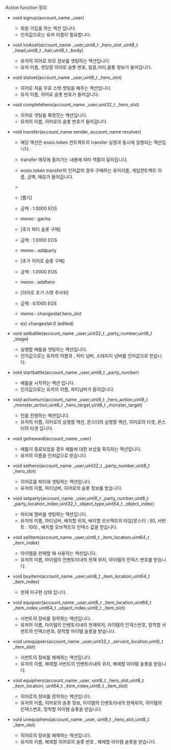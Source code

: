 
Action function 정리

* void signup(account_name _user)
    - 회원 가입을 하는 액션 입니다.
    - 인자값으로는 유저 이름이 필요합니다.


* void lookset(account_name _user,uint8_t _hero_slot ,uint8_t _head,uint8_t _hair,uint8_t _body)
    - 유저의 히어로 외모 정보를 셋팅하는 액션입니다.
    - 유저 이름, 셋팅할 히어로 슬롯 번호, 얼굴,머리,몸통 정보가 들어갑니다.

* void statset(account_name _user,uint8_t _hero_slot)
    - 히어로 처음 무료 스탯 셋팅을 해주는 액션입니다.
    - 유저 이름, 히어로 슬롯 번호가 들어갑니다.

* void completehero(account_name _user,uint32_t _hero_slot)
    - 히어로 셋팅을 확정짓는 액션입니다.
    - 유저의 이름, 히어로의 슬롯 번호가 들어갑니다.

* void transfer(account_name sender, account_name receiver)
    - 해당 액션은 eosio.token 컨트랙트의 transfer 실행과 동시에 실행되는 액션입니다.
    - transfer 메모에 들어가는 내용에 따라 역활이 갈라집니다.
    - eosio.token transfer의 인자값의 경우 구매하는 유저이름, 게임컨트랙트 이름, 금액, 메모가 들어갑니다.
    - 
    - [뽑기]
    - 금액     : 1.0000  EOS
    - memo : gacha   

    - [추가 파티 슬롯 구매]
    - 금액     : 1.0000  EOS
    - memo : addparty

    - [추가 히어로 슬롯 구매]
    - 금액     : 1.0000  EOS
    - memo : addhero

    - [히어로 초기 스탯 주사위]
    - 금액     : 0.1000  EOS
    - memo : changestat:hero_slot
    - ex) changestat:0 (edited)




* void setbattle(account_name _user,uint32_t _party_number,uint8_t _stage)
    - 실행할 배틀을 셋팅하는 액션입니다.
    - 인자값으로는 유저의 이름과 , 파티 넘버, 스테이지 넘버를 인자값으로 받습니다.

* void startbattle(account_name _user,uint8_t _party_number)
    - 배틀을 시작하는 액션 입니다.
    - 인자값으로는 유저의 이름, 파티넘버가 들어갑니다.

* void activeturn(account_name _user,uint8_t _hero_action,uint8_t _monster_action,uint8_t _hero_target,uint8_t _monster_target)
    - 턴을 진행하는 액션입니다.
    - 유저의 이름, 히어로의 실행할 액션, 몬스터의 실행할 액션, 히어로의 타겟, 몬스터의 타겟 입니다.

* void getreward(account_name _user)
    - 배틀이 종료되었을 경우 배틀에 대한 보상을 획득하는 액션입니다.
    - 유저의 이름을 인자값으로 받습니다.

* void sethero(account_name _user,uint32_t _party_number,uint8_t _hero_slot)
    - 히어로를 파티에 셋팅하는 액션입니다.
    - 유저의 이름, 파티넘버, 히어로의 슬롯 정보를 받습니다.

* void setparty(account_name _user,uint8_t _party_number,uint8_t _party_location_index,uint32_t _object_type,uint64_t _object_index)
    - 파티에 멤버를 셋팅하는 액션입니다.
    - 유저의 이름, 파티넘버, 배치할 위치, 배치할 오브젝트의 타입[몬스터 : 50, 서번트 : 100] , 배치할 오브젝트의 인덱스 값을 받습니다.



* void sellitem(account_name _user,uint8_t _item_location,uint64_t _item_index)
    - 아이템을 판매할 때 사용하는 액션입니다.
    - 유저의 이름, 아이템의 인벤토리내의 현재 위치, 아이템의 인덱스 번호를 받습니다.

* void buyitem(account_name _user,uint8_t _item_location,uint64_t _item_index)
    - 현재 미구현 상태 입니다.

* void equipser(account_name _user,uint8_t _item_location,uint64_t _item_index,uint64_t _object_index,uint8_t _item_slot)
    - 서번트의 장비를 장착하는 액션입니다.
    - 유저의 이름, 아이템의 인벤토리내의 현재위치, 아이템의 인덱스번호, 장착할 서번트의 인덱스번호, 장착할 아이템 슬롯을 받습니다.

* void unequipser(account_name _user,uint32_t _servant_location,uint8_t _item_slot)
    - 서번트의 장비를 해제하는 액션입니다.
    - 유저의 이름, 해제할 서번트의 인벤토리내의 위치, 해제할 아이템 슬롯을 받습니다.

* void equiphero(account_name _user, uint8_t _hero_slot,uint8_t _item_location, uint64_t _item_index,uint8_t _item_slot)
    - 히어로의 장비를 장착하는 액션입니다.
    - 유저의 이름, 히어로의 슬롯 정보, 아이템의 인벤토리내의 현재위치, 아이템의 인덱스번호, 장착할 아이템 슬롯을 받습니다.

* void unequiphero(account_name _user, uint8_t _hero_slot,uint8_t _item_slot)
    - 히어로의 장비를 해제하는 액션입니다.
    - 유저의 이름, 해제할 히어로의 슬롯 번호 , 해제할 아이템 슬롯을 받습니다.

